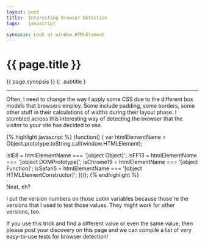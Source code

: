 ```yaml
---
layout: post
title:  Interesting Browser Detection
tags:   javascript

synopsis: Look at window.HTMLElement
---
```


# {{ page.title }}

{{ page.synopsis }}
{: .subtitle }

-----

Often, I need to change the way I apply some CSS due to the different box
models that browsers employ. Some include padding, some borders, some other
stuff in their calculations of widths during their layout phase. I stumbled
across this interesting way of detecting the browser that the visitor to your
site has decided to use.

{% highlight javascript %}
(function() {
  var htmlElementName = Object.prototype.toString.call(window.HTMLElement);

  isIE8      = htmlElementName === '[object Object]';
  isFF13     = htmlElementName === '[object DOMPrototype]';
  isChrome19 = htmlElementName === '[object Function]';
  isSafari5  = htmlElementName === '[object HTMLElementConstructor]';
})();
{% endhighlight %}

Neat, eh?

I put the version numbers on those `isXXX` variables because those're the
versions that I used to test those values. They might work for other versions,
too.

If you use this trick and find a different value or even the same value, then
please post your discovery on this page and we can compile a list of very
easy-to-use tests for browser detection!
